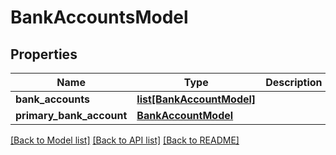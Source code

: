 # BankAccountsModel

## Properties
Name | Type | Description | Notes
------------ | ------------- | ------------- | -------------
**bank_accounts** | [**list[BankAccountModel]**](BankAccountModel.md) |  | [optional] 
**primary_bank_account** | [**BankAccountModel**](BankAccountModel.md) |  | [optional] 

[[Back to Model list]](../README.md#documentation-for-models) [[Back to API list]](../README.md#documentation-for-api-endpoints) [[Back to README]](../README.md)


